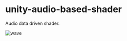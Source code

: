 # unity-audio-based-shader
Audio data driven shader.

![wave](https://github.com/S-ido/unity-audio-based-shader/blob/master/images/wave.png)

